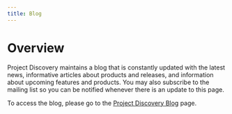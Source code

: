 ```yaml
---
title: Blog
---
```

# Overview

Project Discovery maintains a blog that is constantly updated with the latest news, informative articles about products and releases, and information about upcoming features and products. You may also subscribe to the mailing list so you can be notified whenever there is an update to this page.

To access the blog, please go to the [Project Discovery Blog](https://blog.projectdiscovery.io/) page.
